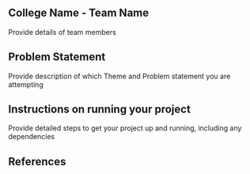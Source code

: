 ## College Name - Team Name
Provide details of team members 

## Problem Statement
Provide description of which Theme and Problem statement you are attempting

## Instructions on running your project
Provide detailed steps to get your project up and running, including any dependencies

## References
